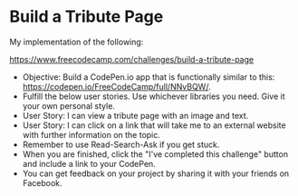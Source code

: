 Build a Tribute Page
=========================================

My implementation of the following:

https://www.freecodecamp.com/challenges/build-a-tribute-page

* Objective: Build a CodePen.io app that is functionally similar to this: https://codepen.io/FreeCodeCamp/full/NNvBQW/.
* Fulfill the below user stories. Use whichever libraries you need. Give it your own personal style.
* User Story: I can view a tribute page with an image and text.
* User Story: I can click on a link that will take me to an external website with further information on the topic.
* Remember to use Read-Search-Ask if you get stuck.
* When you are finished, click the "I've completed this challenge" button and include a link to your CodePen.
* You can get feedback on your project by sharing it with your friends on Facebook.
